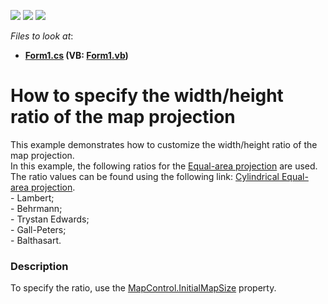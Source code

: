 <!-- default badges list -->
![](https://img.shields.io/endpoint?url=https://codecentral.devexpress.com/api/v1/VersionRange/128576808/15.1.3%2B)
[![](https://img.shields.io/badge/Open_in_DevExpress_Support_Center-FF7200?style=flat-square&logo=DevExpress&logoColor=white)](https://supportcenter.devexpress.com/ticket/details/T233096)
[![](https://img.shields.io/badge/📖_How_to_use_DevExpress_Examples-e9f6fc?style=flat-square)](https://docs.devexpress.com/GeneralInformation/403183)
<!-- default badges end -->
<!-- default file list -->
*Files to look at*:

* **[Form1.cs](./CS/CustomRatios/Form1.cs) (VB: [Form1.vb](./VB/CustomRatios/Form1.vb))**
<!-- default file list end -->
# How to specify the width/height ratio of the map projection


This example demonstrates how to customize the width/height ratio of the map projection. <br />In this example, the following ratios for the <a href="https://documentation.devexpress.com/#WindowsForms/clsDevExpressXtraMapEqualAreaProjectiontopic">Equal-area projection</a> are used. The ratio values can be found using the following link: <a href="http://en.wikipedia.org/wiki/Cylindrical_equal-area_projection#Description">Cylindrical Equal-area projection</a>.<br />- Lambert;<br />- Behrmann;<br />- Trystan Edwards;<br />- Gall-Peters;<br />- Balthasart.


<h3>Description</h3>

To specify the ratio, use the&nbsp;<a href="https://documentation.devexpress.com/#WindowsForms/DevExpressXtraMapMapControl_InitialMapSizetopic">MapControl.InitialMapSize</a>&nbsp;property.

<br/>


